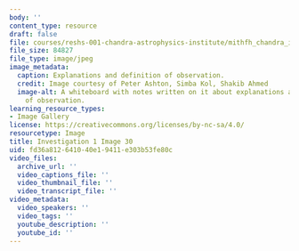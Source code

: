 ```yaml
---
body: ''
content_type: resource
draft: false
file: courses/reshs-001-chandra-astrophysics-institute/mithfh_chandra_inv1_obs_df.jpg
file_size: 84827
file_type: image/jpeg
image_metadata:
  caption: Explanations and definition of observation.
  credit: Image courtesy of Peter Ashton, Simba Kol, Shakib Ahmed
  image-alt: A whiteboard with notes written on it about explanations and definitions
    of observation.
learning_resource_types:
- Image Gallery
license: https://creativecommons.org/licenses/by-nc-sa/4.0/
resourcetype: Image
title: Investigation 1 Image 30
uid: fd36a812-6410-40e1-9411-e303b53fe80c
video_files:
  archive_url: ''
  video_captions_file: ''
  video_thumbnail_file: ''
  video_transcript_file: ''
video_metadata:
  video_speakers: ''
  video_tags: ''
  youtube_description: ''
  youtube_id: ''
---
```

